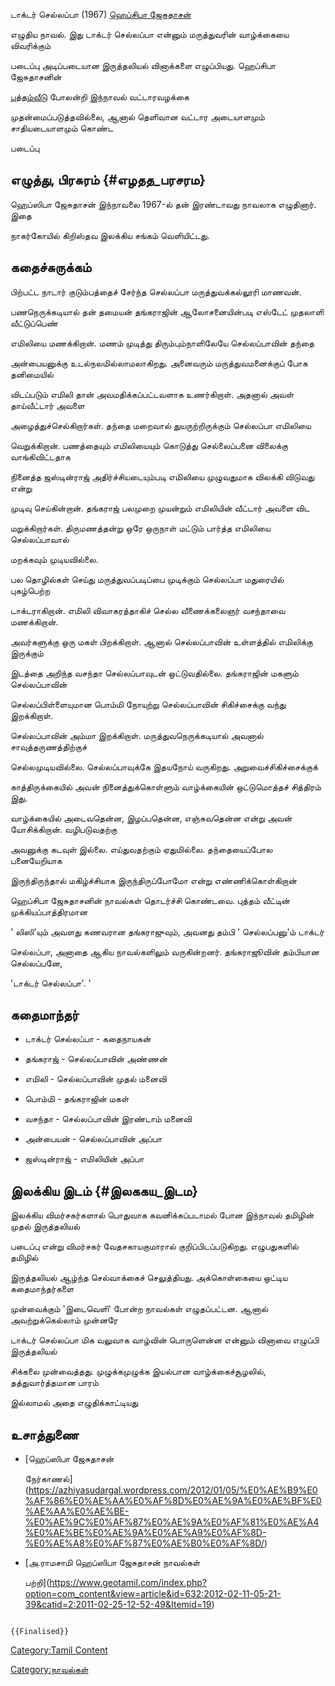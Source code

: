 டாக்டர் செல்லப்பா (1967) [ஹெப்சிபா ஜேசுதாசன்](ஹெப்சிபா_ஜேசுதாசன் "wikilink")
எழுதிய நாவல். இது டாக்டர் செல்லப்பா என்னும் மருத்துவரின் வாழ்க்கையை விவரிக்கும்
படைப்பு அடிப்படையான இருத்தலியல் வினாக்களை எழுப்பியது. ஹெப்சிபா ஜேசுதாசனின்
[புத்தம்வீடு](புத்தம்வீடு "wikilink") போலன்றி இந்நாவல் வட்டாரவழக்கை
முதன்மைப்படுத்தவில்லை, ஆனால் தெளிவான வட்டார அடையாளமும் சாதியடையாளமும் கொண்ட
படைப்பு

## எழுத்து, பிரசுரம் {#எழதத_பரசரம}

ஹெப்ஸிபா ஜேசுதாசன் இந்நாவலை 1967-ல் தன் இரண்டாவது நாவலாக எழுதினார். இதை
நாகர்கோயில் கிறிஸ்தவ இலக்கிய சங்கம் வெளியிட்டது.

## கதைச்சுருக்கம்

பிற்பட்ட நாடார் குடும்பத்தைச் சேர்ந்த செல்லப்பா மருத்துவக்கல்லூரி மாணவன்.
பணநெருக்கடியால் தன் தமையன் தங்கராஜின் ஆலோசனையின்படி எஸ்டேட் முதலாளி வீட்டுப்பெண்
எமிலியை மணக்கிறான். மணம் முடித்து திரும்பும்நாளிலேயே செல்லப்பாவின் தந்தை
அன்பையனுக்கு உடல்நலமில்லாமலாகிறது. அனைவரும் மருத்துவமனைக்குப் போக தனிமையில்
விடப்படும் எமிலி தான் அவமதிக்கப்பட்டவளாக உணர்கிறாள். அதனால் அவள் தாய்வீட்டார் அவளை
அழைத்துச்செல்கிறார்கள். தந்தை மறைவால் துயருற்றிருக்கும் செல்லப்பா எமிலியை
வெறுக்கிறான். பணத்தையும் எமிலியையும் கொடுத்து செல்லைப்பனை விலைக்கு வாங்கிவிட்டதாக
நினைத்த ஜஸ்டின்ராஜ் அதிர்ச்சியடையும்படி எமிலியை முழுவதுமாக விலக்கி விடுவது என்று
முடிவு செய்கின்றான். தங்கராஜ் பலமுறை முயன்றும் எமிலியின் வீட்டார் அவளை விட
மறுக்கிறார்கள். திருமணத்தன்று ஒரே ஒருநாள் மட்டும் பார்த்த எமிலியை செல்லப்பாவால்
மறக்கவும் முடியவில்லை.

பல தொழில்கள் செய்து மருத்துவப்படிப்பை முடிக்கும் செல்லப்பா மதுரையில் புகழ்பெற்ற
டாக்டராகிறான். எமிலி விவாகரத்தாகிச் செல்ல வீணைக்கலைஞர் வசந்தாவை மணக்கிறான்.
அவர்களுக்கு ஒரு மகள் பிறக்கிறாள். ஆனால் செல்லப்பாவின் உள்ளத்தில் எமிலிக்கு இருக்கும்
இடத்தை அறிந்த வசந்தா செல்லப்பாவுடன் ஒட்டுவதில்லை. தங்கராஜின் மகளும் செல்லப்பாவின்
செல்லப்பிள்ளையுமான பொம்மி நோயுற்று செல்லப்பாவின் சிகிச்சைக்கு வந்து இறக்கிறாள்.
செல்லப்பாவின் அம்மா இறக்கிறாள். மருத்துவநெருக்கடியால் அவனால் சாவுத்தருணத்திற்குச்
செல்லமுடியவில்லை. செல்லப்பாவுக்கே இதயநோய் வருகிறது. அறுவைச்சிகிச்சைக்குக்
காத்திருக்கையில் அவன் நினைத்துக்கொள்ளும் வாழ்க்கையின் ஒட்டுமொத்தச் சித்திரம் இது.
வாழ்க்கையில் அடைவதென்ன, இழப்பதென்ன, எஞ்சுவதென்ன என்று அவன் யோசிக்கிறான். வழிபடுவதற்கு
அவனுக்கு கடவுள் இல்லை. எய்துவதற்கும் ஏதுமில்லை. தந்தையைப்போல பனையேறியாக
இருந்திருந்தால் மகிழ்ச்சியாக இருந்திருப்போமோ என்று எண்ணிக்கொள்கிறான்

ஹெப்சிபா ஜேசுதாசனின் நாவல்கள் தொடர்ச்சி கொண்டவை. புத்தம் வீட்டின் முக்கியப்பாத்திரமான
\' லிஸி'யும் அவளது கணவரான தங்கராஜுவும், அவனது தம்பி \' செல்லப்பனு'ம் டாக்டர்
செல்லப்பா, அனாதை ஆகிய நாவல்களிலும் வருகின்றனர். தங்கராஜூவின் தம்பியான செல்லப்பனே,
\'டாக்டர் செல்லப்பா'. '

## கதைமாந்தர்

-   டாக்டர் செல்லப்பா - கதைநாயகன்
-   தங்கராஜ் - செல்லப்பாவின் அண்ணன்
-   எமிலி - செல்லப்பாவின் முதல் மனைவி
-   பொம்மி - தங்கராஜின் மகள்
-   வசந்தா - செல்லப்பாவின் இரண்டாம் மனைவி
-   அன்பையன் - செல்லப்பாவின் அப்பா
-   ஜஸ்டின்ராஜ் - எமிலியின் அப்பா

## இலக்கிய இடம் {#இலககய_இடம}

இலக்கிய விமர்சகர்களால் பொதுவாக கவனிக்கப்படாமல் போன இந்நாவல் தமிழின் முதல் இருத்தலியல்
படைப்பு என்று விமர்சகர் வேதசகாயகுமாரால் குறிப்பிடப்படுகிறது. எழுபதுகளில் தமிழில்
இருத்தலியல் ஆழ்ந்த செல்வாக்கைச் செலுத்தியது. அக்கொள்கையை ஒட்டிய கதைமாந்தர்களை
முன்வைக்கும் 'இடைவெளி' போன்ற நாவல்கள் எழுதப்பட்டன. ஆனால் அவற்றுக்கெல்லாம் முன்னரே
டாக்டர் செல்லப்பா மிக வலுவாக வாழ்வின் பொருளென்ன என்னும் வினாவை எழுப்பி இருத்தலியல்
சிக்கலை முன்வைத்தது. முழுக்கமுழுக்க இயல்பான வாழ்க்கைச்சூழலில், தத்துவார்த்தமான பாரம்
இல்லாமல் அதை எழுதிக்காட்டியது

## உசாத்துணை

-   [ஹெப்ஸிபா ஜேசுதாசன்
    நேர்காணல்](https://azhiyasudargal.wordpress.com/2012/01/05/%E0%AE%B9%E0%AF%86%E0%AE%AA%E0%AF%8D%E0%AE%9A%E0%AE%BF%E0%AE%AA%E0%AE%BE-%E0%AE%9C%E0%AF%87%E0%AE%9A%E0%AF%81%E0%AE%A4%E0%AE%BE%E0%AE%9A%E0%AE%A9%E0%AF%8D-%E0%AE%A8%E0%AF%87%E0%AE%B0%E0%AF%8D/)
-   [அ.ராமசாமி ஹெப்ஸிபா ஜேசுதாசன் நாவல்கள்
    பற்றி](https://www.geotamil.com/index.php?option=com_content&view=article&id=632:2012-02-11-05-21-39&catid=2:2011-02-25-12-52-49&Itemid=19)

```{=mediawiki}
{{Finalised}}
```
[Category:Tamil Content](Category:Tamil_Content "wikilink")
[Category:நாவல்கள்](Category:நாவல்கள் "wikilink")
